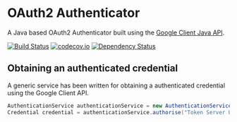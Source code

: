 # OAuth2 Authenticator

A Java based OAuth2 Authenticator built using the [Google Client Java API](https://github.com/google/google-api-java-client).

[![Build Status](https://travis-ci.org/JBartlett86/oauth2_authenticator.svg?branch=master)](https://travis-ci.org/JohnBartlett/oauth2_authenticator)
[![codecov.io](http://codecov.io/github/JBartlett86/oauth2_authenticator/coverage.svg?branch=master)](http://codecov.io/github/JBartlett86/oauth2_authenticator?branch=master)
[![Dependency Status](https://www.versioneye.com/user/projects/55d616193b97d40014000101/badge.svg?style=flat)](https://www.versioneye.com/user/projects/55d616193b97d40014000101)

## Obtaining an authenticated credential

A generic service has been written for obtaining a authenticated credential using the Google Client API.

```java
AuthenticationService authenticationService = new AuthenticationService();
Credential credential = authenticationService.authorise("Token Server URL Here", "Authorisation Server URL Here", "OAuth Key here", "OAuth Secret Here", "Optional Extra Query Args Here");
```